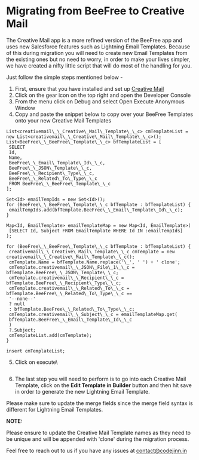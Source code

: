 # Migrating from BeeFree to Creative Mail

The Creative Mail app is a more refined version of the BeeFree app and uses new Salesforce features such as Lightning Email Templates. Because of this during migration you will need to create new Email Templates from the existing ones but no need to worry, in order to make your lives simpler, we have created a nifty little script that will do most of the handling for you.

Just follow the simple steps mentioned below -

1. First, ensure that you have installed and set up [Creative Mail](https://creativemail.gitbook.io/knowledge/getting-started/creative_mail_user_guide)
2. Click on the gear icon on the top right and open the Developer Console
3. From the menu click on Debug and select Open Execute Anonymous Window
4. Copy and paste the snippet below to copy over your BeeFree Templates onto your new Creative Mail Templates

```
List<creativemail\_\_Creative\_Mail\_Template\_\_c> cmTemplateList = new List<creativemail\_\_Creative\_Mail\_Template\_\_c>();
List<BeeFree\_\_BeeFree\_Template\_\_c> bfTemplateList = [
 SELECT
 Id,
 Name,
 BeeFree\_\_Email\_Template\_Id\_\_c,
 BeeFree\_\_JSON\_Template\_\_c,
 BeeFree\_\_Recipient\_Type\_\_c,
 BeeFree\_\_Related\_To\_Type\_\_c
 FROM BeeFree\_\_BeeFree\_Template\_\_c
];

Set<Id> emailTempIds = new Set<Id>();
for (BeeFree\_\_BeeFree\_Template\_\_c bfTemplate : bfTemplateList) {
 emailTempIds.add(bfTemplate.BeeFree\_\_Email\_Template\_Id\_\_c);
}

Map<Id, EmailTemplate> emailTemplateMap = new Map<Id, EmailTemplate>(
 [SELECT Id, Subject FROM EmailTemplate WHERE Id IN :emailTempIds]
);

for (BeeFree\_\_BeeFree\_Template\_\_c bfTemplate : bfTemplateList) {
 creativemail\_\_Creative\_Mail\_Template\_\_c cmTemplate = new creativemail\_\_Creative\_Mail\_Template\_\_c();
 cmTemplate.Name = bfTemplate.Name.replace('\_', ' ') + ' clone';
 cmTemplate.creativemail\_\_JSON\_File\_1\_\_c = bfTemplate.BeeFree\_\_JSON\_Template\_\_c;
 cmTemplate.creativemail\_\_Recipient\_\_c = bfTemplate.BeeFree\_\_Recipient\_Type\_\_c;
 cmTemplate.creativemail\_\_Related\_To\_\_c = bfTemplate.BeeFree\_\_Related\_To\_Type\_\_c ==
 '--none--'
 ? null
 : bfTemplate.BeeFree\_\_Related\_To\_Type\_\_c;
 cmTemplate.creativemail\_\_Subject\_\_c = emailTemplateMap.get(
 bfTemplate.BeeFree\_\_Email\_Template\_Id\_\_c
 )
 ?.Subject;
 cmTemplateList.add(cmTemplate);
}

insert cmTemplateList;
```

5.  Click on execute\


    <figure><img src="https://s3.amazonaws.com/cdn.freshdesk.com/data/helpdesk/attachments/production/43384553111/original/-ClXF7DeVMh_hBkpRhVOEyqo1jWfhXn-Hw.png?1673489449" alt=""><figcaption></figcaption></figure>
6. The last step you will need to perform is to go into each Creative Mail Template, click on the **Edit Template in Builder** button and then hit save in order to generate the new Lightning Email Template.

Please make sure to update the merge fields since the merge field syntax is different for Lightning Email Templates.

**NOTE:**&#x20;

Please ensure to update the Creative Mail Template names as they need to be unique and will be appended with 'clone' during the migration process.

Feel free to reach out to us if you have any issues at [contact@codejinn.in](http://contact@codejinn.in)
